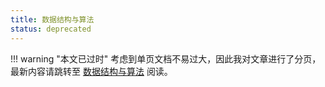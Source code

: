 ```yaml
---
title: 数据结构与算法
status: deprecated
---
```


!!! warning "本文已过时"
    考虑到单页文档不易过大，因此我对文章进行了分页，最新内容请跳转至 [数据结构与算法](../../base/ds-and-algo/index.md) 阅读。
